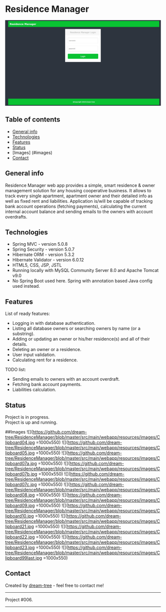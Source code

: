 # Residence Manager
![Login Page](https://github.com/dream-tree/ResidenceManager/blob/master/src/main/webapp/resources/images/login.jpg)


## Table of contents
* [General info](#general-info)
* [Technologies](#technologies)
* [Features](#features)
* [Status](#status)
* [Images] (#images)
* [Contact](#contact)

## General info
Residence Manager web app provides a simple, smart residence & owner management solution for any housing cooperative business.
It allows to track every single apartment, apartment owner and their detailed info as well as fixed rent and liabilities.
Application is/will be capable of tracking bank account operations (fetching payments),
calculating the current internal account balance and sending emails to the owners with account overdrafts.

## Technologies
* Spring MVC - version 5.0.8
* Spring Security - version 5.0.7
* Hibernate ORM - version 5.3.2
* Hibernate Validator - version 6.0.12
* HTML5, CSS, JSP, JSTL <br>
* Running locally with MySQL Community Server 8.0 and Apache Tomcat v9.0 <br>
* No Spring Boot used here. Spring with annotation based Java config used instead.

## Features
List of ready features:
* Logging in with database authentication.
* Listing all database owners or searching owners by name (or a substring).
* Adding or updating an owner or his/her residence(s) and all of their details.
* Deleting an owner or a residence.
* User input validation.
* Calculating rent for a residence.

TODO list:
* Sending emails to owners with an account overdraft.
* Fetching bank account payments.
* Liabilities calculation.

## Status
Project is in progress.<br>
Project is up and running.

##Images
![](https://github.com/dream-tree/ResidenceManager/blob/master/src/main/webapp/resources/images/Clipboard04.jpg =1000x550)
![](https://github.com/dream-tree/ResidenceManager/blob/master/src/main/webapp/resources/images/Clipboard05.jpg =1000x550)
![](https://github.com/dream-tree/ResidenceManager/blob/master/src/main/webapp/resources/images/Clipboard07a.jpg =1000x550)
![](https://github.com/dream-tree/ResidenceManager/blob/master/src/main/webapp/resources/images/Clipboard07b.jpg =1000x550)
![](https://github.com/dream-tree/ResidenceManager/blob/master/src/main/webapp/resources/images/Clipboard07c.jpg =1000x550)
![](https://github.com/dream-tree/ResidenceManager/blob/master/src/main/webapp/resources/images/Clipboard08.jpg =1000x550)
![](https://github.com/dream-tree/ResidenceManager/blob/master/src/main/webapp/resources/images/Clipboard09.jpg =1000x550)
![](https://github.com/dream-tree/ResidenceManager/blob/master/src/main/webapp/resources/images/Clipboard10.jpg =1000x550)
![](https://github.com/dream-tree/ResidenceManager/blob/master/src/main/webapp/resources/images/Clipboard21.jpg =1000x550)
![](https://github.com/dream-tree/ResidenceManager/blob/master/src/main/webapp/resources/images/Clipboard22.jpg =1000x550)
![](https://github.com/dream-tree/ResidenceManager/blob/master/src/main/webapp/resources/images/Clipboard23.jpg =1000x550)
![](https://github.com/dream-tree/ResidenceManager/blob/master/src/main/webapp/resources/images/Clipboard99last.jpg =1000x550)

## Contact
Created by [dream-tree](https://www.linkedin.com/in/marcin-klimek) - feel free to contact me!


---

Project #006.

---